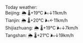 Today weather:  
Beijing: 🌦 🌡️+19°C 🌬️↓11km/h  
Tianjin: 🌦 🌡️+20°C 🌬️←11km/h  
Shijiazhuang: 🌦 🌡️+19°C 🌬️↓7km/h  
Tangshan: 🌦 🌡️+21°C 🌬️↓19km/h  
